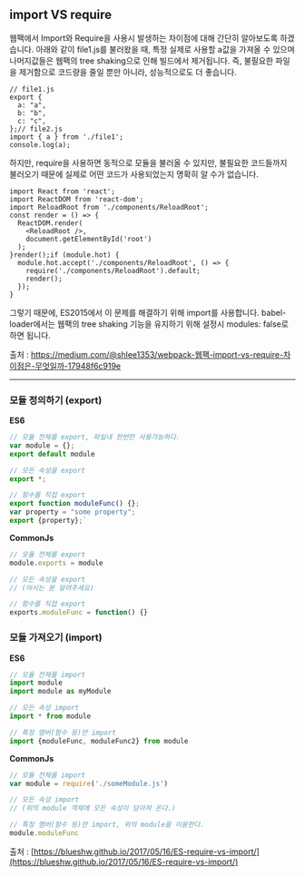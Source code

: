 ## import VS require

웹팩에서 Import와 Require을 사용시 발생하는 차이점에 대해 간단히 알아보도록 하겠습니다. 아래와 같이 file1.js를 불러왔을 때, 특정 실제로 사용할 a값을 가져올 수 있으며 나머지값들은 웹팩의 tree shaking으로 인해 빌드에서 제거됩니다. 즉, 불필요한 파일을 제거함으로 코드량을 줄일 뿐만 아니라, 성능적으로도 더 좋습니다.

```
// file1.js
export {
  a: "a",
  b: "b",
  c: "c",
};// file2.js
import { a } from './file1';
console.log(a);
```

하지만, require을 사용하면 동적으로 모듈을 불러올 수 있지만, 불필요한 코드들까지 불러오기 때문에 실제로 어떤 코드가 사용되었는지 명확히 알 수가 없습니다.

```
import React from 'react';
import ReactDOM from 'react-dom';
import ReloadRoot from './components/ReloadRoot';
const render = () => {
  ReactDOM.render(
    <ReloadRoot />,
    document.getElementById('root')
  );
}render();if (module.hot) {
  module.hot.accept('./components/ReloadRoot', () => {
    require('./components/ReloadRoot').default;
    render();
  });
}
```

그렇기 때문에, ES2015에서 이 문제를 해결하기 위해 import를 사용합니다. babel-loader에서는 웹팩의 tree shaking 기능을 유지하기 위해 설정시 modules: false로 하면 됩니다.

출처 : https://medium.com/@shlee1353/webpack-웹팩-import-vs-require-차이점은-무엇일까-17948f6c919e

---

### 모듈 정의하기 (export)

**ES6**

```jsx
// 모듈 전체를 export, 파일내 한번만 사용가능하다.
var module = {};
export default module

// 모든 속성을 export
export *;

// 함수를 직접 export
export function moduleFunc() {};
var property = "some property";
export {property};`
```

**CommonJs**

```jsx
// 모듈 전체를 export
module.exports = module

// 모든 속성을 export
// (아시는 분 알려주세요)

// 함수를 직접 export
exports.moduleFunc = function() {}
```

### 모듈 가져오기 (import)

**ES6**

```jsx
// 모듈 전체를 import
import module
import module as myModule

// 모든 속성 import
import * from module

// 특정 멤버(함수 등)만 import
import {moduleFunc, moduleFunc2} from module
```

**CommonJs**

```jsx
// 모듈 전체를 import
var module = require('./someModule.js')

// 모든 속성 import
// (위의 module 객체에 모든 속성이 담아져 온다.)

// 특정 멤버(함수 등)만 import, 위의 module을 이용한다.
module.moduleFunc
```

출처 : [https://blueshw.github.io/2017/05/16/ES-require-vs-import/](https://blueshw.github.io/2017/05/16/ES-require-vs-import/)
